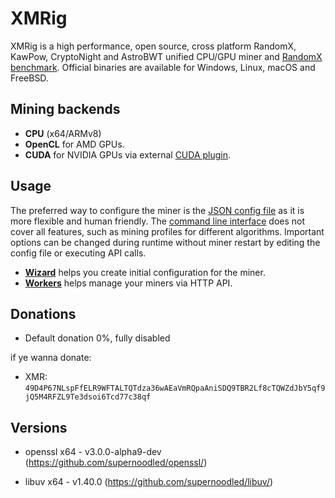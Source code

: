 # XMRig

XMRig is a high performance, open source, cross platform RandomX, KawPow, CryptoNight and AstroBWT unified CPU/GPU miner and [RandomX benchmark](https://xmrig.com/benchmark). Official binaries are available for Windows, Linux, macOS and FreeBSD.

## Mining backends
- **CPU** (x64/ARMv8)
- **OpenCL** for AMD GPUs.
- **CUDA** for NVIDIA GPUs via external [CUDA plugin](https://github.com/xmrig/xmrig-cuda).

## Usage
The preferred way to configure the miner is the [JSON config file](src/config.json) as it is more flexible and human friendly. The [command line interface](https://xmrig.com/docs/miner/command-line-options) does not cover all features, such as mining profiles for different algorithms. Important options can be changed during runtime without miner restart by editing the config file or executing API calls.

* **[Wizard](https://xmrig.com/wizard)** helps you create initial configuration for the miner.
* **[Workers](http://workers.xmrig.info)** helps manage your miners via HTTP API.

## Donations
* Default donation 0%, fully disabled

if ye wanna donate:
* XMR: `49D4P67NLspFfELR9WFTALTQTdza36wAEaVmRQpaAniSDQ9TBR2Lf8cTQWZdJbY5qf9jQ5M4RFZL9Te3dsoi6Tcd77c38qf`

## Versions
* openssl x64 - v3.0.0-alpha9-dev
(https://github.com/supernoodled/openssl/)

* libuv x64 - v1.40.0
(https://github.com/supernoodled/libuv/)

